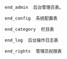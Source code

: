 <pre>
end_admin  后台管理员表。<br>
end_config  系统配置表<br>
end_category  栏目表<br>
end_log  后台操作日志表<br>
end_rights  管理员权限表<br>
</pre>